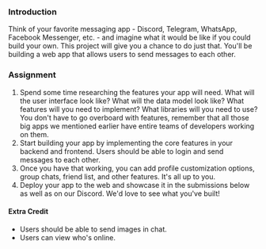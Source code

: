 ### Introduction 

Think of your favorite messaging app - Discord, Telegram, WhatsApp, Facebook Messenger, etc. - and imagine what it would be like if you could build your own. This project will give you a chance to do just that. You'll be building a web app that allows users to send messages to each other. 

### Assignment

<div class="lesson-content__panel" markdown="1">

1. Spend some time researching the features your app will need. What will the user interface look like? What will the data model look like? What features will you need to implement? What libraries will you need to use? You don't have to go overboard with features, remember that all those big apps we mentioned earlier have entire teams of developers working on them.
1. Start building your app by implementing the core features in your backend and frontend. Users should be able to login and send messages to each other.
1. Once you have that working, you can add profile customization options, group chats, friend list, and other features. It's all up to you.
1. Deploy your app to the web and showcase it in the submissions below as well as on our Discord. We'd love to see what you've built!

#### Extra Credit

*  Users should be able to send images in chat. 
*  Users can view who's online.

</div>
